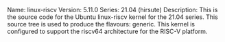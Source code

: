 Name:    linux-riscv
Version: 5.11.0
Series:  21.04 (hirsute)
Description:
    This is the source code for the Ubuntu linux-riscv kernel for the 21.04
    series. This source tree is used to produce the flavours: generic.
    This kernel is configured to support the riscv64 architecture for the
    RISC-V platform.
